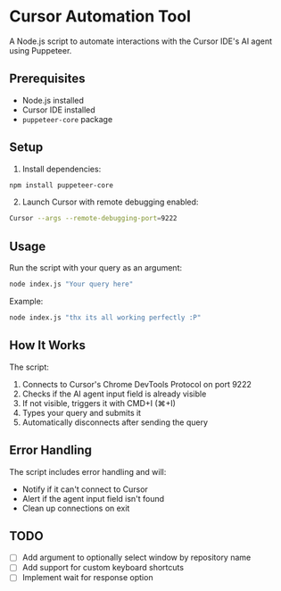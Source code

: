 # Cursor Automation Tool

A Node.js script to automate interactions with the Cursor IDE's AI agent using Puppeteer.

## Prerequisites

- Node.js installed
- Cursor IDE installed
- `puppeteer-core` package

## Setup

1. Install dependencies:
```bash
npm install puppeteer-core
```

2. Launch Cursor with remote debugging enabled:
```bash
Cursor --args --remote-debugging-port=9222
```

## Usage

Run the script with your query as an argument:

```bash
node index.js "Your query here"
```

Example:
```bash
node index.js "thx its all working perfectly :P"
```

## How It Works

The script:
1. Connects to Cursor's Chrome DevTools Protocol on port 9222
2. Checks if the AI agent input field is already visible
3. If not visible, triggers it with CMD+I (⌘+I)
4. Types your query and submits it
5. Automatically disconnects after sending the query

## Error Handling

The script includes error handling and will:
- Notify if it can't connect to Cursor
- Alert if the agent input field isn't found
- Clean up connections on exit

## TODO

- [ ] Add argument to optionally select window by repository name
- [ ] Add support for custom keyboard shortcuts
- [ ] Implement wait for response option 